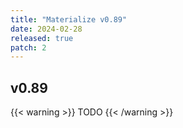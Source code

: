 ```yaml
---
title: "Materialize v0.89"
date: 2024-02-28
released: true
patch: 2
---
```


## v0.89

{{< warning >}}
TODO
{{< /warning >}}

